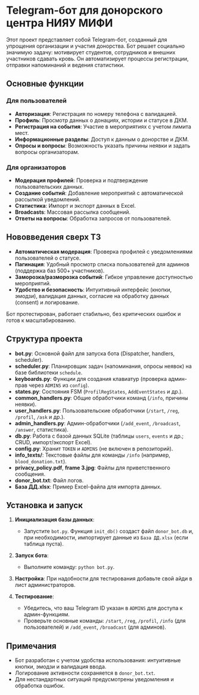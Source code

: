 # Telegram-бот для донорского центра НИЯУ МИФИ

Этот проект представляет собой Telegram-бот, созданный для упрощения организации и участия донорства. Бот решает социально значимую задачу: мотивирует студентов, сотрудников и внешних участников сдавать кровь. Он автоматизирует процессы регистрации, отправки напоминаний и ведения статистики.

## Основные функции

### Для пользователей
- **Авторизация**: Регистрация по номеру телефона с валидацией.
- **Профиль**: Просмотр данных о донациях, истории и статусе в ДКМ.
- **Регистрация на события**: Участие в мероприятиях с учетом лимита мест.
- **Информационные разделы**: Доступ к данным о донорстве и ДКМ.
- **Опросы и вопросы**: Возможность указать причины неявки и задать вопросы организаторам.

### Для организаторов
- **Модерация профилей**: Проверка и подтверждение пользовательских данных.
- **Создание событий**: Добавление мероприятий с автоматической рассылкой уведомлений.
- **Статистика**: Импорт и экспорт данных в Excel.
- **Broadcasts**: Массовая рассылка сообщений.
- **Ответы на вопросы**: Обработка запросов от пользователей.

## Нововведения сверх ТЗ
- **Автоматическая модерация**: Проверка профилей с уведомлениями пользователей о статусе.
- **Пагинация**: Удобный просмотр списка пользователей для админов (поддержка баз 500+ участников).
- **Заморозка/разморозка событий**: Гибкое управление доступностью мероприятий.
- **Удобство и безопасность**: Интуитивный интерфейс (кнопки, эмодзи), валидация данных, согласие на обработку данных (consent) и логирование.

Бот протестирован, работает стабильно, без критических ошибок и готов к масштабированию.

## Структура проекта
- **bot.py**: Основной файл для запуска бота (Dispatcher, handlers, scheduler).
- **scheduler.py**: Планировщик задач (напоминания, опросы неявок) на базе библиотеки `schedule`.
- **keyboards.py**: Функции для создания клавиатур (проверка админ-прав через `ADMINS` из `config`).
- **states.py**: Состояния FSM (`ProfilRegStates`, `AddEventStates` и др.).
- **common_handlers.py**: Общие обработчики команд (`/info`, причины неявки).
- **user_handlers.py**: Пользовательские обработчики (`/start`, `/reg`, `/profil`, `/ask` и др.).
- **admin_handlers.py**: Админ-обработчики (`/add_event`, `/broadcast`, `/answer`, статистика).
- **db.py**: Работа с базой данных SQLite (таблицы `users`, `events` и др.; CRUD, импорт/экспорт Excel).
- **config.py**: Хранит `TOKEN` и `ADMINS` (не включен в репозиторий).
- **info_texts/**: Текстовые файлы для команды `/info` (например, `blood_donation.txt`).
- **privacy_policy.pdf**, **frame 3.jpg**: Файлы для приветственного сообщения.
- **donor_bot.txt**: Файл логов.
- **База ДД.xlsx**: Пример Excel-файла для импорта данных.

## Установка и запуск

1. **Инициализация базы данных**:
   - Запустите `bot.py`. Функция `init_db()` создаст файл `donor_bot.db` и, при необходимости, импортирует данные из `База ДД.xlsx` (если таблица пуста).

2. **Запуск бота**:

   - Выполните команду: `python bot.py`.


3. **Настройка**:
  При надобности для тестирования добавьте свой айди в лист администраторов. 

4. **Тестирование**:
   - Убедитесь, что ваш Telegram ID указан в `ADMINS` для доступа к админ-функциям.
   - Проверьте основные команды: `/start`, `/reg`, `/profil`, `/info` (для пользователей) и `/add_event`, `/broadcast` (для админов).



## Примечания
- Бот разработан с учетом удобства использования: интуитивные кнопки, эмодзи и валидация ввода.
- Логирование активности сохраняется в `donor_bot.txt`.
- Для нестандартных ситуаций предусмотрены уведомления и обработка ошибок.
